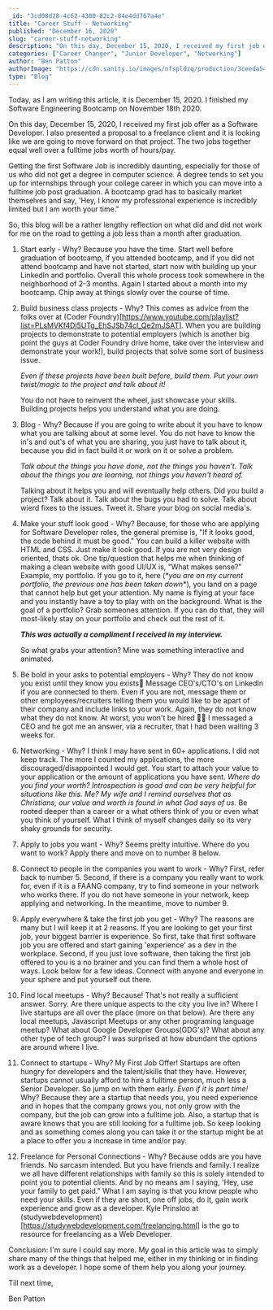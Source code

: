 ```yaml
---
_id: "3cd08d28-4c62-4300-82c2-84e4dd767a4e"
title: "Career Stuff - Networking"
published: "December 16, 2020"
slug: "career-stuff-networking"
description: "On this day, December 15, 2020, I received my first job offer"
categories: ["Career Changer", "Junior Developer", "Networking"]
author: "Ben Patton"
authorImage: "https://cdn.sanity.io/images/nfspldzq/production/3ceeda54221c7c0614ecc51f955c7be39a1da34e-512x512.jpg"
type: "Blog"
---
```


Today, as I am writing this article, it is December 15, 2020. I finished my Software Engineering Bootcamp on November 18th 2020.

On this day, December 15, 2020, I received my first job offer as a Software Developer. I also presented a proposal to a freelance client and it is looking like we are going to move forward on that project. The two jobs together equal well over a fulltime jobs worth of hours/pay.

Getting the first Software Job is incredibly daunting, especially for those of us who did not get a degree in computer science. A degree tends to set you up for internships through your college career in which you can move into a fulltime job post graduation. A bootcamp grad has to basically market themselves and say, 'Hey, I know my professional experience is incredibly limited but I am worth your time."

So, this blog will be a rather lengthy reflection on what did and did not work for me on the road to getting a job less than a month after graduation.

1. Start early - Why? Because you have the time. Start well before graduation of bootcamp, if you attended bootcamp, and if you did not attend bootcamp and have not started, start now with building up your LinkedIn and portfolio. Overall this whole process took somewhere in the neighborhood of 2-3 months. Again I started about a month into my bootcamp. Chip away at things slowly over the course of time.

2. Build business class projects - Why? This comes as advice from the folks over at (Coder Foundry)[https://www.youtube.com/playlist?list=PLsMVKf4Dj5UTg_EhSJSb74cl_Qe2mJSAT]. When you are building projects to demonstrate to potential employers (which is another big point the guys at Coder Foundry drive home, take over the interview and demonstrate your work!), build projects that solve some sort of business issue.

   _Even if these projects have been built before, build them. Put your own twist/magic to the project and talk about it!_

   You do not have to reinvent the wheel, just showcase your skills. Building projects helps you understand what you are doing.

3. Blog - Why? Because if you are going to write about it you have to know what you are talking about at some level. You do not have to know the in's and out's of what you are sharing, you just have to talk about it, because you did in fact build it or work on it or solve a problem.

   _Talk about the things you have done, not the things you haven't. Talk about the things you are learning, not things you haven't heard of._

   Talking about it helps you and will eventually help others. Did you build a project? Talk about it. Talk about the bugs you had to solve. Talk about wierd fixes to the issues. Tweet it. Share your blog on social media's.

4. Make your stuff look good - Why? Because, for those who are applying for Software Developer roles, the general premise is, "If it looks good, the code behind it must be good." You can build a killer website with HTML and CSS. Just make it look good. If you are not very design oriented, thats ok. One tip/question that helps me when thinking of making a clean website with good UI/UX is, "What makes sense?" Example, my portfolio. If you go to it, here (_\*you are on my current portfolio, the previous one has been taken down_\*), you land on a page that cannot help but get your attention. My name is flying at your face and you instantly have a toy to play with on the background. What is the goal of a portfolio? Grab someones attention. If you can do that, they will most-likely stay on your portfolio and check out the rest of it.

   **_This was actually a compliment I received in my interview._**

   So what grabs your attention? Mine was something interactive and animated.

5. Be bold in your asks to potential employers - Why? They do not know you exist until they know you exists🤔 Message CEO's/CTO's on LinkedIn if you are connected to them. Even if you are not, message them or other employees/recruiters telling them you would like to be apart of their company and include links to your work. Again, they do not know what they do not know. At worst, you won't be hired 🤷‍♂️ I messaged a CEO and he got me an answer, via a recruiter, that I had been waiting 3 weeks for.

6. Networking - Why? I think I may have sent in 60+ applications. I did not keep track. The more I counted my applications, the more discouraged/disappointed I would get. You start to attach your value to your application or the amount of applications you have sent. _Where do you find your worth? Introspection is good and can be very helpful for situations like this. Me? My wife and I remind ourselves that as Christians, our value and worth is found in what God says of us._ Be rooted deeper than a career or a what others think of you or even what you think of yourself. What I think of myself changes daily so its very shaky grounds for security.

7. Apply to jobs you want - Why? Seems pretty intuitive. Where do you want to work? Apply there and move on to number 8 below.

8. Connect to people in the companies you want to work - Why? First, refer back to number 5. Second, if there is a company you really want to work for, even if it is a FAANG company, try to find someone in your network who works there. If you do not have someone in your network, keep applying and networking. In the meantime, move to number 9.

9. Apply everywhere & take the first job you get - Why? The reasons are many but I will keep it at 2 reasons. If you are looking to get your first job, your biggest barrier is experience. So first, take that first software job you are offered and start gaining 'experience' as a dev in the workplace. Second, if you just love software, then taking the first job offered to you is a no brainer and you can find them a whole host of ways. Look below for a few ideas. Connect with anyone and everyone in your sphere and put yourself out there.

10. Find local meetups - Why? Because! That's not really a sufficient answer. Sorry. Are there unique aspects to the city you live in? Where I live startups are all over the place (more on that below). Are there any local meetups, Javascript Meetups or any other programing language meetup? What about Google Developer Groups(GDG's)? What about any other type of tech group? I was surprised at how abundant the options are around where I live.

11. Connect to startups - Why? My First Job Offer! Startups are often hungry for developers and the talent/skills that they have. However, startups cannot usually afford to hire a fulltime person, much less a Senior Developer. So jump on with them early. _Even if it is part time!_ Why? Because they are a startup that needs you, you need experience and in hopes that the company grows you, not only grow with the company, but the job can grow into a fulltime job. Also, a startup that is aware knows that you are still looking for a fulltime job. So keep looking and as something comes along you can take it or the startup might be at a place to offer you a increase in time and/or pay.

12. Freelance for Personal Connections - Why? Because odds are you have friends. No sarcasm intended. But you have friends and family. I realize we all have different relationships with family so this is solely intended to point you to potential clients. And by no means am I saying, 'Hey, use your family to get paid." What I am saying is that you know people who need your skills. Even if they are short, one off jobs, do it, gain work experience and grow as a developer. Kyle Prinsloo at (studywebdevelopment)[https://studywebdevelopment.com/freelancing.html] is the go to resource for freelancing as a Web Developer.

Conclusion: I'm sure I could say more. My goal in this article was to simply share many of the things that helped me, either in my thinking or in finding work as a developer. I hope some of them help you along your journey.

Till next time,

Ben Patton
